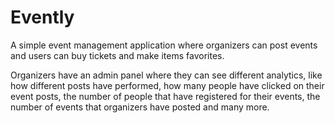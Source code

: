 # Evently

A simple event management application where organizers can post events and users can buy tickets and make items favorites.

Organizers have an admin panel where they can see different analytics, like how different posts have performed, how many people have clicked on their event posts, the number of people that have registered for their events, the number of events that organizers have posted and many more.

